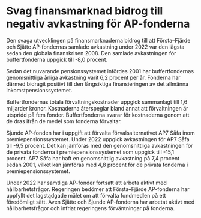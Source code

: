 # Svag finansmarknad bidrog till negativ avkastning för AP-fonderna

Den svaga utvecklingen på finansmarknaderna bidrog till att Första–Fjärde och Sjätte AP\-fondernas samlade avkastning under 2022 var den lägsta sedan den globala finans­krisen 2008\. Den samlade avkastningen för buffertfonderna uppgick till \-8,0 procent.

Sedan det nuvarande pensionssystemet infördes 2001 har buffertfondernas genomsnittliga årliga avkastning varit 6,2 procent per år. Fonderna har därmed bidragit positivt till den lång­siktiga finansieringen av det allmänna inkomst­pensionssystemet.

Buffertfondernas totala förvaltningskostnader uppgick sammanlagt till 1,6 miljarder kronor. Kostnaderna återspeglar bland annat att förvaltningen är utspridd på fem fonder. Buffertfonderna svarar för kostnaderna genom att de dras ifrån de medel som fonderna förvaltar.

Sjunde AP\-fonden har i uppgift att förvalta förvalsalternativet AP7 Såfa inom premiepensionssystemet. Under 2022 uppgick avkastningen för AP7 Såfa till \-9,5 procent. Det kan jämföras med den genomsnittliga avkastningen för de privata fonderna i premiepensionssystemet som uppgick till \-15,1 procent. AP7 Såfa har haft en genomsnittlig avkastning på 7,4 procent sedan 2001, vilket kan jämföras med 4,8 procent för de privata fonderna i premiepensionssystemet.

Under 2022 har samtliga AP\-fonder fortsatt att arbeta aktivt med hållbarhetsfrågor. Regeringen bedömer att Första–Fjärde AP\-fonderna har uppfyllt det lagstadgade målet om att förvalta fondmedlen på ett föredömligt sätt. Även Sjätte och Sjunde AP\-fonderna har arbetat aktivt med hållbarhetsfrågor och infriat regeringens förväntningar på fonderna.
